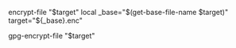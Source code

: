 
encrypt-file "$target"
local _base="$(get-base-file-name $target)"
target="${_base}.enc"

gpg-encrypt-file "$target"
